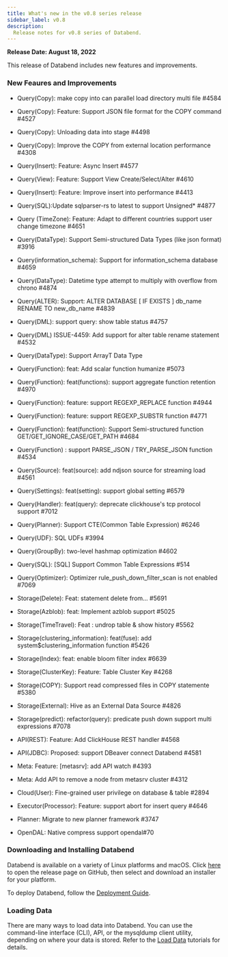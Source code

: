 ```yaml
---
title: What's new in the v0.8 series release
sidebar_label: v0.8
description:
  Release notes for v0.8 series of Databend.
---
```


**Release Date: August 18, 2022**

This release of Databend includes new features and improvements.

### New Feaures and Improvements

- Query(Copy): make copy into can parallel load directory multi file #4584
- Query(Copy): Feature: Support JSON file format for the COPY command #4527
- Query(Copy): Unloading data into stage #4498
- Query(Copy): Improve the COPY from external location performance  #4308
- Query(Insert): Feature: Async Insert #4577
- Query(View): Feature: Support View Create/Select/Alter #4610
- Query(Insert): Feature: Improve insert into performance #4413
- Query(SQL):Update sqlparser-rs to latest to support Unsigned* #4877
- Query (TimeZone): Feature: Adapt to different countries support user change timezone #4651
- Query(DataType): Support Semi-structured Data Types (like json format) #3916
- Query(information_schema): Support for information_schema database  #4659
- Query(DataType): Datetime type attempt to multiply with overflow from chrono #4874
- Query(ALTER): Support: ALTER DATABASE [ IF EXISTS ] db_name RENAME TO new_db_name #4839
- Query(DML): support query: show table status #4757
- Query(DML) ISSUE-4459: Add support for alter table rename statement #4532
- Query(DataType): Support ArrayT Data Type
- Query(Function): feat: Add scalar function humanize #5073
- Query(Function): feat(functions): support aggregate function retention #4970
- Query(Function): feature: support REGEXP_REPLACE function #4944
- Query(Function): feature: support REGEXP_SUBSTR function  #4771
- Query(Function): feat(function): Support Semi-structured function GET/GET_IGNORE_CASE/GET_PATH #4684
- Query(Function) : support PARSE_JSON / TRY_PARSE_JSON function #4534
- Query(Source): feat(source): add ndjson source for streaming load #4561
- Query(Settings): feat(setting): support global setting #6579
- Query(Handler): feat(query): deprecate clickhouse's tcp protocol support #7012
- Query(Planner): Support CTE(Common Table Expression) #6246
- Query(UDF): SQL UDFs #3994
- Query(GroupBy): two-level hashmap optimization #4602
- Query(SQL): [SQL] Support Common Table Expressions #514
- Query(Optimizer): Optimizer rule_push_down_filter_scan is not enabled #7069

- Storage(Delete): Feat: statement delete from...  #5691
- Storage(Azblob): feat: Implement azblob support  #5025
- Storage(TimeTravel): Feat : undrop table & show history #5562
- Storage(clustering_information): feat(fuse): add system$clustering_information function #5426
- Storage(Index): feat: enable bloom filter index #6639
- Storage(ClusterKey): Feature: Table Cluster Key #4268
- Storage(COPY): Support read compressed files in COPY statemente #5380
- Storage(External): Hive as an External Data Source #4826
- Storage(predict): refactor(query): predicate push down support multi expressions #7078

- API(REST): Feature: Add ClickHouse REST handler #4568
- API(JDBC): Proposed: support DBeaver connect Databend #4581

- Meta: Feature: [metasrv]: add API watch #4393
- Meta: Add API to remove a node from metasrv cluster #4312

- Cloud(User): Fine-grained user privilege on database & table #2894
- Executor(Processor): Feature: support abort for insert query #4646
- Planner: Migrate to new planner framework #3747
- OpenDAL: Native compress support opendal#70

### Downloading and Installing Databend

Databend is available on a variety of Linux platforms and macOS. Click [here](https://github.com/datafuselabs/databend/releases/tag/v0.8.0-nightly) to open the release page on GitHub, then select and download an installer for your platform.

To deploy Databend, follow the [Deployment Guide](https://databend.rs/doc/deploy).

### Loading Data

There are many ways to load data into Databend. You can use the command-line interface (CLI), API, or the mysqldump client utility, depending on where your data is stored. Refer to the [Load Data](https://databend.rs/doc/load-data) tutorials for details. 